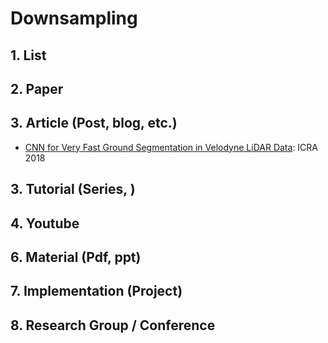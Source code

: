 # Downsampling

## 1. List



## 2. Paper



## 3. Article (Post, blog, etc.)

- [CNN for Very Fast Ground Segmentation in Velodyne LiDAR Data](https://arxiv.org/abs/1709.02128): ICRA 2018

## 3. Tutorial (Series, )



## 4. Youtube



## 6. Material (Pdf, ppt)



## 7. Implementation (Project)


## 8. Research Group / Conference 
